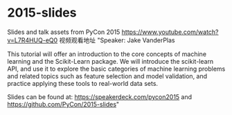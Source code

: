 # 2015-slides
Slides and talk assets from PyCon 2015
https://www.youtube.com/watch?v=L7R4HUQ-eQ0 视频观看地址
"Speaker: Jake VanderPlas

This tutorial will offer an introduction to the core concepts of machine learning and the Scikit-Learn package. We will introduce the scikit-learn API, and use it to explore the basic categories of machine learning problems and related topics such as feature selection and model validation, and practice applying these tools to real-world data sets.

Slides can be found at: https://speakerdeck.com/pycon2015 and https://github.com/PyCon/2015-slides"
